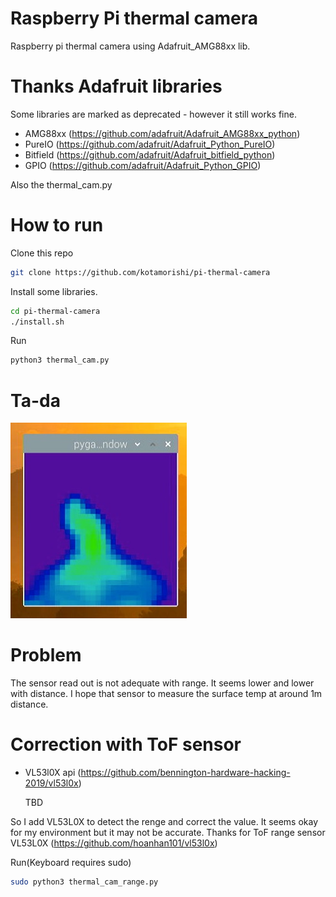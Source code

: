 # Raspberry Pi thermal camera

Raspberry pi thermal camera using Adafruit_AMG88xx lib.

# Thanks Adafruit libraries
Some libraries are marked as deprecated - however it still works fine.

* AMG88xx (https://github.com/adafruit/Adafruit_AMG88xx_python)
* PureIO (https://github.com/adafruit/Adafruit_Python_PureIO)
* Bitfield (https://github.com/adafruit/Adafruit_bitfield_python)
* GPIO (https://github.com/adafruit/Adafruit_Python_GPIO)

Also the thermal_cam.py


# How to run
Clone this repo
```bash
git clone https://github.com/kotamorishi/pi-thermal-camera
```

Install some libraries.
```bash
cd pi-thermal-camera
./install.sh
```

Run
```bash
python3 thermal_cam.py
```

# Ta-da
![Image of sample](https://github.com/kotamorishi/pi-thermal-camera/blob/main/images/1.jpg?raw=true)

# Problem
The sensor read out is not adequate with range. It seems lower and lower with distance.
I hope that sensor to measure the surface temp at around 1m distance.

# Correction with ToF sensor
* VL53l0X api (https://github.com/bennington-hardware-hacking-2019/vl53l0x)

  TBD

So I add VL53L0X to detect the renge and correct the value. It seems okay for my environment but it may not be accurate.
Thanks for ToF range sensor VL53L0X (https://github.com/hoanhan101/vl53l0x)

Run(Keyboard requires sudo)
```bash
sudo python3 thermal_cam_range.py
```

